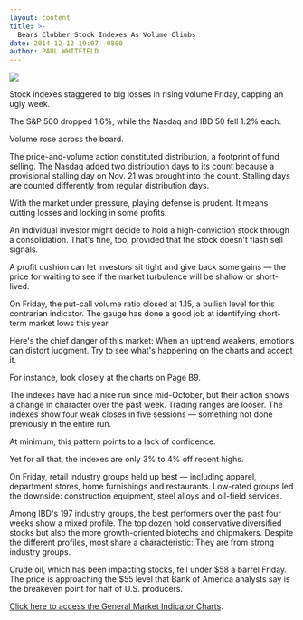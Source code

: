 ```yaml
---
layout: content
title: >-
  Bears Clobber Stock Indexes As Volume Climbs
date: 2014-12-12 19:07 -0800
author: PAUL WHITFIELD
---
```






![](https://www.investors.com/wp-content/uploads/ibd-migrated-images/MPv_141215_635539955696775745.png)









  

Stock indexes staggered to big losses in rising volume Friday, capping an ugly week.

  

The S&P 500 dropped 1.6%, while the Nasdaq and IBD 50 fell 1.2% each.

  

Volume rose across the board.

  

The price-and-volume action constituted distribution, a footprint of fund selling. The Nasdaq added two distribution days to its count because a provisional stalling day on Nov. 21 was brought into the count. Stalling days are counted differently from regular distribution days.

  

With the market under pressure, playing defense is prudent. It means cutting losses and locking in some profits.

  

An individual investor might decide to hold a high-conviction stock through a consolidation. That's fine, too, provided that the stock doesn't flash sell signals.

  

A profit cushion can let investors sit tight and give back some gains — the price for waiting to see if the market turbulence will be shallow or short-lived.

  

On Friday, the put-call volume ratio closed at 1.15, a bullish level for this contrarian indicator. The gauge has done a good job at identifying short-term market lows this year.

  

Here's the chief danger of this market: When an uptrend weakens, emotions can distort judgment. Try to see what's happening on the charts and accept it.

  

For instance, look closely at the charts on Page B9.

  

The indexes have had a nice run since mid-October, but their action shows a change in character over the past week. Trading ranges are looser. The indexes show four weak closes in five sessions — something not done previously in the entire run.

  

At minimum, this pattern points to a lack of confidence.

  

Yet for all that, the indexes are only 3% to 4% off recent highs.

  

On Friday, retail industry groups held up best — including apparel, department stores, home furnishings and restaurants. Low-rated groups led the downside: construction equipment, steel alloys and oil-field services.

  

Among IBD's 197 industry groups, the best performers over the past four weeks show a mixed profile. The top dozen hold conservative diversified stocks but also the more growth-oriented biotechs and chipmakers. Despite the different profiles, most share a characteristic: They are from strong industry groups.

  

Crude oil, which has been impacting stocks, fell under $58 a barrel Friday. The price is approaching the $55 level that Bank of America analysts say is the breakeven point for half of U.S. producers.

  

[Click here to access the General Market Indicator Charts](https://www.investors.com/pdf/GMI_121514.pdf).




